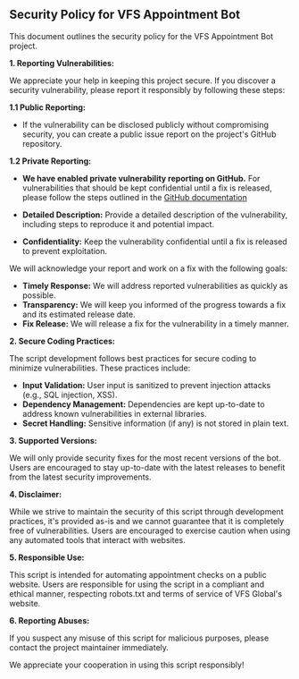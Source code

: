 ## Security Policy for VFS Appointment Bot

This document outlines the security policy for the VFS Appointment Bot project.

**1. Reporting Vulnerabilities:**

We appreciate your help in keeping this project secure. If you discover a security vulnerability, please report it responsibly by following these steps:

**1.1 Public Reporting:**

- If the vulnerability can be disclosed publicly without compromising security, you can create a public issue report on the project's GitHub repository.

**1.2 Private Reporting:**


- **We have enabled private vulnerability reporting on GitHub.** For vulnerabilities that should be kept confidential until a fix is released, please follow the steps outlined in the [GitHub documentation](https://docs.github.com/en/code-security/security-advisories/guidance-on-reporting-and-writing/privately-reporting-a-security-vulnerability)

- **Detailed Description:** Provide a detailed description of the vulnerability, including steps to reproduce it and potential impact.
- **Confidentiality:** Keep the vulnerability confidential until a fix is released to prevent exploitation.

We will acknowledge your report and work on a fix with the following goals:

- **Timely Response:** We will address reported vulnerabilities as quickly as possible.
- **Transparency:** We will keep you informed of the progress towards a fix and its estimated release date.
- **Fix Release:** We will release a fix for the vulnerability in a timely manner.

**2. Secure Coding Practices:**

The script development follows best practices for secure coding to minimize vulnerabilities. These practices include:

- **Input Validation:** User input is sanitized to prevent injection attacks (e.g., SQL injection, XSS).
- **Dependency Management:** Dependencies are kept up-to-date to address known vulnerabilities in external libraries.
- **Secret Handling:** Sensitive information (if any) is not stored in plain text.

**3. Supported Versions:**

We will only provide security fixes for the most recent versions of the bot. Users are encouraged to stay up-to-date with the latest releases to benefit from the latest security improvements.

**4. Disclaimer:**

While we strive to maintain the security of this script through development practices, it's provided as-is and we cannot guarantee that it is completely free of vulnerabilities. Users are encouraged to exercise caution when using any automated tools that interact with websites.

**5. Responsible Use:**

This script is intended for automating appointment checks on a public website. Users are responsible for using the script in a compliant and ethical manner, respecting robots.txt and terms of service of VFS Global's website.

**6. Reporting Abuses:**

If you suspect any misuse of this script for malicious purposes, please contact the project maintainer immediately.

We appreciate your cooperation in using this script responsibly!
